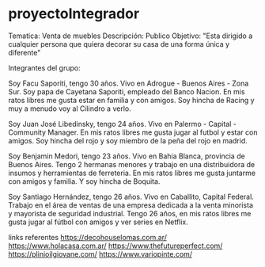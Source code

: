 # proyectoIntegrador
Tematica: Venta de muebles 
Descripción: 
Publico Objetivo: "Esta dirigido a cualquier persona que quiera decorar su casa de una forma única y diferente" 

Integrantes del grupo:

Soy Facu Saporiti, tengo 30 años. Vivo en Adrogue - Buenos Aires - Zona Sur. Soy papa de Cayetana Saporiti, empleado del Banco Nacion. En mis ratos libres me gusta estar en familia y con amigos. Soy hincha de Racing y muy a menudo voy al Cilindro a verlo.

Soy Juan José Libedinsky, tengo 24 años. Vivo en Palermo - Capital - Community Manager. En mis ratos libres me gusta jugar al futbol y estar con amigos. Soy hincha del rojo y soy miembro de la peña del rojo en madrid.

Soy Benjamin Medori, tengo 23 años. Vivo en Bahia Blanca, provincia de Buenos Aires. Tengo 2 hermanas menores y trabajo en una distribuidora de insumos y herramientas de ferreteria. En mis ratos libres me gusta juntarme con amigos y familia. Y soy hincha de Boquita.

Soy Santiago Hernández, tengo 26 años. Vivo en Caballito, Capital Federal. Trabajo en el área de ventas de una empresa dedicada a la venta minorista y mayorista de seguridad industrial. Tengo 26 años, en mis ratos libres me gusta jugar al fútbol con amigos y ver series en Netflix.

links referentes 
https://decohouselomas.com.ar/ https://www.holacasa.com.ar/  https://www.thefutureperfect.com/ https://plinioilgiovane.com/ https://www.variopinte.com/
